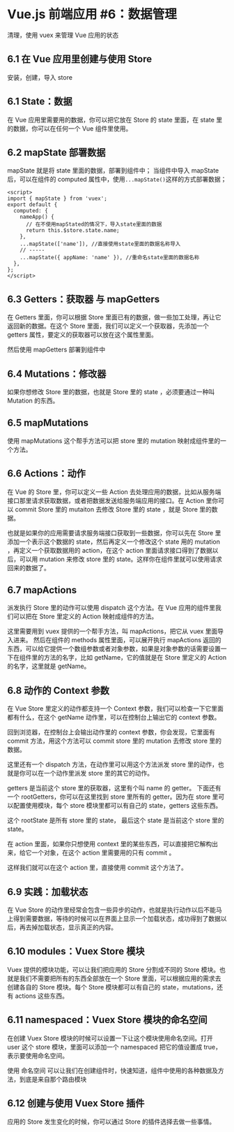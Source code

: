 # Vue.js 前端应用 #6：数据管理

清理，使用 vuex 来管理 Vue 应用的状态

## 6.1 在 Vue 应用里创建与使用 Store

安装，创建，导入 store

## 6.1 State：数据

在 Vue 应用里需要用的数据，你可以把它放在 Store 的 state 里面，在 state 里的数据，你可以在任何一个 Vue 组件里使用。

## 6.2 mapState 部署数据

mapState 就是将 state 里面的数据，部署到组件中；
当组件中导入 mapState 后，可以在组件的 computed 属性中，使用`...mapState()`这样的方式部署数据；

```
<script>
import { mapState } from 'vuex';
export default {
  computed: {
    nameApp() {
      // 在不使用mapStated的情况下，导入state里面的数据
      return this.$store.state.name;
    },
    ...mapState(['name']), //直接使用state里面的数据名称导入
    // -----
    ...mapState({ appName: 'name' }), //重命名state里面的数据名称
  },
};
</script>
```

## 6.3 Getters：获取器 与 mapGetters

在 Getters 里面，你可以根据 Store 里面已有的数据，做一些加工处理，再让它返回新的数据。在这个 Store 里面，我们可以定义一个获取器，先添加一个 getters 属性，要定义的获取器可以放在这个属性里面。

然后使用 mapGetters 部署到组件中

## 6.4 Mutations：修改器

如果你想修改 Store 里的数据，也就是 Store 里的 state ，必须要通过一种叫 Mutation 的东西。

## 6.5 mapMutations

使用 mapMutations 这个帮手方法可以把 store 里的 mutation 映射成组件里的一个方法。

## 6.6 Actions：动作

在 Vue 的 Store 里，你可以定义一些 Action 去处理应用的数据，比如从服务端接口那里请求获取数据，或者把数据发送给服务端应用的接口。在 Action 里你可以 commit Store 里的 mutaiton 去修改 Store 里的 state ，就是 Store 里的数据。

也就是如果你的应用需要请求服务端接口获取到一些数据，你可以先在 Store 里添加一个表示这个数据的 state，然后再定义一个修改这个 state 用的 mutation ，再定义一个获取数据用的 action，在这个 action 里面请求接口得到了数据以后，可以用 mutation 来修改 store 里的 state。这样你在组件里就可以使用请求回来的数据了。

## 6.7 mapActions

派发执行 Store 里的动作可以使用 dispatch 这个方法。在 Vue 应用的组件里我们可以把在 Store 里定义的 Action 映射成组件的方法。

这里需要用到 vuex 提供的一个帮手方法，叫 mapActions，把它从 vuex 里面导入进来。 然后在组件的 methods 属性里面，可以展开执行 mapActions 返回的东西，可以给它提供一个数组参数或者对象参数，如果是对象参数的话需要设置一下在组件里的方法的名字，比如 getName，它的值就是在 Store 里定义的 Action 的名字，这里就是 getName。

## 6.8 动作的 Context 参数

在 Vue Store 里定义的动作都支持一个 Context 参数，我们可以检查一下它里面都有什么，在这个 getName 动作里，可以在控制台上输出它的 context 参数。

回到浏览器，在控制台上会输出动作里的 context 参数，你会发现，它里面有 commit 方法，用这个方法可以 commit store 里的 mutation 去修改 store 里的数据。

这里还有一个 dispatch 方法，在动作里可以用这个方法派发 store 里的动作，也就是你可以在一个动作里派发 store 里的其它的动作。

getters 是当前这个 store 里的获取器，这里有个叫 name 的 getter。 下面还有一个 rootGetters，你可以在这里找到 store 里所有的 getter。因为在 store 里可以配置使用模块，每个 store 模块里都可以有自己的 state，getters 这些东西。

这个 rootState 是所有 store 里的 state， 最后这个 state 是当前这个 store 里的 state。

在 action 里面，如果你只想使用 context 里的某些东西，可以直接把它解构出来，给它一个对象，在这个 action 里需要用的只有 commit 。

这样我们就可以在这个 action 里，直接使用 commit 这个方法了。

## 6.9 实践：加载状态

在 Vue Store 的动作里经常会包含一些异步的动作，也就是执行动作以后不能马上得到需要数据，等待的时候可以在界面上显示一个加载状态，成功得到了数据以后，再去掉加载状态，显示真正的内容。

## 6.10 modules：Vuex Store 模块

Vuex 提供的模块功能，可以让我们把应用的 Store 分割成不同的 Store 模块。也就是我们不需要把所有的东西全部放在一个 Store 里面，可以根据应用的需求去创建各自的 Store 模块。每个 Store 模块都可以有自己的 state，mutations，还有 actions 这些东西。

## 6.11 namespaced：Vuex Store 模块的命名空间

在创建 Vuex Store 模块的时候可以设置一下让这个模块使用命名空间。打开 user 这个 store 模块，里面可以添加一个 namespaced 把它的值设置成 true，表示要使用命名空间。

使用 命名空间 可以让我们在创建组件时，快速知道，组件中使用的各种数据及方法，到底是来自那个路由模块

## 6.12 创建与使用 Vuex Store 插件

应用的 Store 发生变化的时候，你可以通过 Store 的插件选择去做一些事情。
